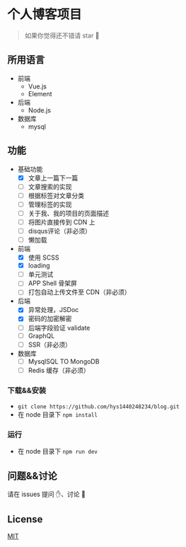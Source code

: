 # 个人博客项目

> 如果你觉得还不错请 star 🌟 

## 所用语言

- 前端
  - Vue.js
  - Element
- 后端
  - Node.js
- 数据库
  - mysql

## 功能

- 基础功能
  - [x] 文章上一篇下一篇
  - [ ] 文章搜索的实现
  - [ ] 根据标签对文章分类
  - [ ] 管理标签的实现
  - [ ] 关于我、我的项目的页面描述
  - [ ] 将图片直接传到 CDN 上
  - [ ] disqus评论（非必须）
  - [ ] 懒加载
- 前端
  - [x] 使用 SCSS
  - [x] loading
  - [ ] 单元测试
  - [ ] APP Shell 骨架屏
  - [ ] 打包自动上传文件至 CDN（非必须）
- 后端
  - [x] 异常处理，JSDoc
  - [x] 密码的加密解密
  - [ ] 后端字段验证 validate
  - [ ] GraphQL
  - [ ] SSR（非必须）
- 数据库
  - [ ] MysqlSQL TO MongoDB
  - [ ] Redis 缓存（非必须）

### 下载&&安装

- `git clone https://github.com/hys1440248234/blog.git`
- 在 node 目录下 `npm install`

### 运行

- 在 node 目录下 `npm run dev`
  
## 问题&&讨论

请在 issues 提问 ✋、讨论  💬

## License

[MIT](./LICENSE)